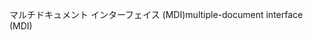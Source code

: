 <span data-ttu-id="23f96-101">マルチドキュメント インターフェイス (MDI)</span><span class="sxs-lookup"><span data-stu-id="23f96-101">multiple-document interface (MDI)</span></span>